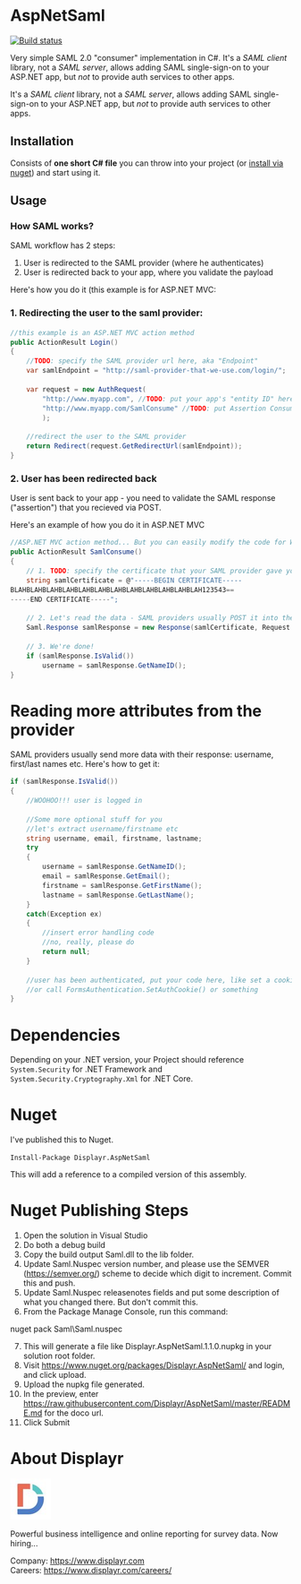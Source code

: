 # AspNetSaml

[![Build status](https://ci.appveyor.com/api/projects/status/j47v6dygoqpwknay?svg=true)](https://ci.appveyor.com/project/NumbersInternational/aspnetsaml)

Very simple SAML 2.0 "consumer" implementation in C#. It's a *SAML client* library, not a *SAML server*, allows adding SAML single-sign-on to your ASP.NET app, but *not* to provide auth services to other apps.

It's a *SAML client* library, not a *SAML server*, allows adding SAML single-sign-on to your ASP.NET app, but *not* to provide auth services to other apps.

## Installation

Consists of **one short C# file** you can throw into your project (or [install via nuget](#new-nuget)) and start using it.

## Usage

### How SAML works?

SAML workflow has 2 steps:

1. User is redirected to the SAML provider (where he authenticates)
1. User is redirected back to your app, where you validate the payload

Here's how you do it (this example is for ASP.NET MVC:

### 1. Redirecting the user to the saml provider:

```c#
//this example is an ASP.NET MVC action method
public ActionResult Login()
{
	//TODO: specify the SAML provider url here, aka "Endpoint"
	var samlEndpoint = "http://saml-provider-that-we-use.com/login/";

	var request = new AuthRequest(
		"http://www.myapp.com", //TODO: put your app's "entity ID" here
		"http://www.myapp.com/SamlConsume" //TODO: put Assertion Consumer URL (where the provider should redirect users after authenticating)
		);

	//redirect the user to the SAML provider
	return Redirect(request.GetRedirectUrl(samlEndpoint));
}
```

### 2. User has been redirected back

User is sent back to your app - you need to validate the SAML response ("assertion") that you recieved via POST.

Here's an example of how you do it in ASP.NET MVC

```c#
//ASP.NET MVC action method... But you can easily modify the code for Web-forms etc.
public ActionResult SamlConsume()
{
	// 1. TODO: specify the certificate that your SAML provider gave you
	string samlCertificate = @"-----BEGIN CERTIFICATE-----
BLAHBLAHBLAHBLAHBLAHBLAHBLAHBLAHBLAHBLAHBLAHBLAH123543==
-----END CERTIFICATE-----";

	// 2. Let's read the data - SAML providers usually POST it into the "SAMLResponse" var
	Saml.Response samlResponse = new Response(samlCertificate, Request.Form["SAMLResponse"]);

	// 3. We're done!
	if (samlResponse.IsValid())
		username = samlResponse.GetNameID();
}
```

# Reading more attributes from the provider

SAML providers usually send more data with their response: username, first/last names etc. Here's how to get it:

```c#
if (samlResponse.IsValid())
{
	//WOOHOO!!! user is logged in

	//Some more optional stuff for you
	//let's extract username/firstname etc
	string username, email, firstname, lastname;
	try
	{
		username = samlResponse.GetNameID();
		email = samlResponse.GetEmail();
		firstname = samlResponse.GetFirstName();
		lastname = samlResponse.GetLastName();
	}
	catch(Exception ex)
	{
		//insert error handling code
		//no, really, please do
		return null;
	}

	//user has been authenticated, put your code here, like set a cookie or something...
	//or call FormsAuthentication.SetAuthCookie() or something
}
```

# Dependencies

Depending on your .NET version, your Project should reference `System.Security` 
for .NET Framework and `System.Security.Cryptography.Xml` for .NET Core.

# Nuget

I've published this to Nuget.

`Install-Package Displayr.AspNetSaml`

This will add a reference to a compiled version of this assembly.

# Nuget Publishing Steps

1. Open the solution in Visual Studio
2. Do both a debug build
3. Copy the build output Saml.dll to the lib folder.
4. Update Saml.Nuspec version number, and please use the SEMVER (https://semver.org/) scheme to decide which digit to increment. Commit this and push.
5. Update Saml.Nuspec releasenotes fields and put some description of what you changed there. But don't commit this.
6. From the Package Manage Console, run this command:

nuget pack Saml\Saml.nuspec

7. This will generate a file like Displayr.AspNetSaml.1.1.0.nupkg in your solution root folder.
8. Visit https://www.nuget.org/packages/Displayr.AspNetSaml/ and login, and click upload.
9. Upload the nupkg file generated.
10. In the preview, enter https://raw.githubusercontent.com/Displayr/AspNetSaml/master/README.md for the doco url.
11. Click Submit

# About Displayr

[![Displayr](https://github.com/Displayr/AspNetSaml/blob/master/displayr_d.jpg?raw=true)](https://www.displayr.com)

Powerful business intelligence and online reporting for survey data. Now hiring...

Company: https://www.displayr.com  
Careers: https://www.displayr.com/careers/  
